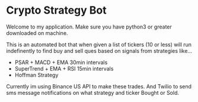 # Crypto Strategy Bot

Welcome to my application. Make sure you have python3 or greater downloaded on machine.

This is an automated bot that when given a list of tickers (10 or less) will run indefinently to find buy and sell ques based on signals from strategies like...

- PSAR + MACD + EMA 30min intervals
- SuperTrend + EMA + RSI 15min intervals
- Hoffman Strategy

Currently im using Binance US API to make these trades. And Twilio to send sms message notifications on what strategy and ticker Bought or Sold.
